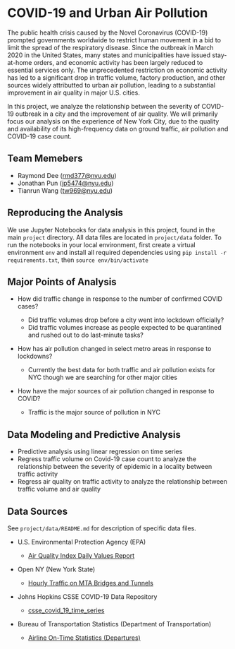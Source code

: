 # COVID-19 and Urban Air Pollution
The public health crisis caused by the Novel Coronavirus (COVID-19) prompted governments worldwide to restrict human movement in a bid to limit the spread of the respiratory disease. Since the outbreak in March 2020 in the United States, many states and municipalities have issued stay-at-home orders, and economic activity has been largely reduced to essential services only. The unprecedented restriction on economic activity has led to a significant drop in traffic volume, factory production, and other sources widely attributted to urban air pollution, leading to a substantial improvement in air quality in major U.S. cities.

In this project, we analyze the relationship between the severity of COVID-19 outbreak in a city and the improvement of air quality. We will primarily focus our analysis on the experience of New York City, due to the quality and availability of its high-frequency data on ground traffic, air pollution and COVID-19 case count.


## Team Memebers
- Raymond Dee (rmd377@nyu.edu)
- Jonathan Pun (jp5474@nyu.edu)
- Tianrun Wang (tw969@nyu.edu)


## Reproducing the Analysis
We use Jupyter Notebooks for data analysis in this project, found in the main `project` directory. All data files are located in `project/data` folder. To run the notebooks in your local environment, first create a virtual environment `env` and install all required dependencies using `pip install -r requirements.txt`, then `source env/bin/activate`


## Major Points of Analysis
- How did traffic change in response to the number of confirmed COVID cases?
    - Did traffic volumes drop before a city went into lockdown officially?
    - Did traffic volumes increase as people expected to be quarantined and rushed out to do last-minute tasks?

- How has air pollution changed in select metro areas in response to lockdowns?
    - Currently the best data for both traffic and air pollution exists for NYC though we are searching for other major cities

- How have the major sources of air pollution changed in response to COVID?
    - Traffic is the major source of pollution in NYC


## Data Modeling and Predictive Analysis
- Predictive analysis using linear regression on time series
- Regress traffic volume on Covid-19 case count to analyze the relationship between the severity of epidemic in a locality between traffic activity
- Regress air quality on traffic activity to analyze the relationship between traffic volume and air quality


## Data Sources
See `project/data/README.md` for description of specific data files.

- U.S. Environmental Protection Agency (EPA)
    - [Air Quality Index Daily Values Report](https://www.epa.gov/outdoor-air-quality-data/air-quality-index-daily-values-report)

- Open NY (New York State)
    - [Hourly Traffic on MTA Bridges and Tunnels](https://data.ny.gov/Transportation/Hourly-Traffic-on-Metropolitan-Transportation-Auth/qzve-kjga)

- Johns Hopkins CSSE COVID-19 Data Repository
    - [csse_covid_19_time_series](https://github.com/CSSEGISandData/COVID-19/tree/master/csse_covid_19_data/csse_covid_19_time_series)

- Bureau of Transportation Statistics (Department of Transportation)
    - [Airline On-Time Statistics (Departures)](https://www.transtats.bts.gov/ONTIME/Departures.aspx)

